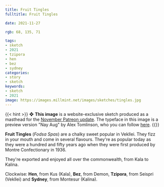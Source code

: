 ```yaml
---
title: Fruit Tingles
fulltitle: Fruit Tingles

date: 2021-11-27

rgb: 68, 135, 71

tags:
- sketch
- 2021
- tzipora
- hen
- bez
- sydney
categories:
- story
- sketch
keywords:
- sketch
- 2021
image: https://images.millmint.net/images/sketches/tingles.jpg
---
```


{{< hint >}}
❖ **This image** is a website-exclusive sketch produced as a masthead for the [November Patreon update](https://www.patreon.com/posts/billing-paused-59200270). The typeface in this image is a preview version "Nay Aug" by Alex Tomlinson, who you can follow [here](https://twitter.com/hootalex).
{{</hint>}}

**Fruit Tingles** (*Fodsa Spas*) are a chalky sweet popular in Vekllei. They fizz in your mouth and come in several flavours. They're as popular today as they were a hundred and fifty years ago when they were first produced by Montre Confectionary in 1936.

They're exported and enjoyed all over the commonwealth, from Kala to Kalina.

Clockwise: **Hen**, from Kus (Kala), **Bez**, from Demon, **Tzipora**, from Seispri (Vekllei) and **Sydney**, from Montesur (Kalina).

<!--Quita-->